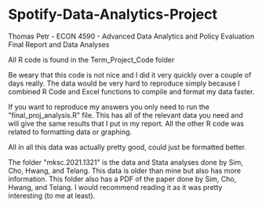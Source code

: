 # Spotify-Data-Analytics-Project

Thomas Petr - ECON 4590 - Advanced Data Analytics and Policy Evaluation
Final Report and Data Analyses

All R code is found in the Term_Project_Code folder

Be weary that this code is not nice and I did it very quickly over a couple of days really.
The data would be very hard to reproduce simply because I combined R Code and Excel functions to 
compile and format my data faster.

If you want to reproduce my answers you only need to run the "final_proj_analysis.R" file.
This has all of the relevant data you need and will give the same results that I put in my
report. All the other R code was related to formatting data or graphing.

All in all this data was actually pretty good, could just be formatted better.


The folder "mksc.2021.1321" is the data and Stata analyses done by Sim, Cho, Hwang, and Telang.
This data is older than mine but also has more information.
This folder also has a PDF of the paper done by Sim, Cho, Hwang, and Telang. I would recommend
reading it as it was pretty interesting (to me at least).
